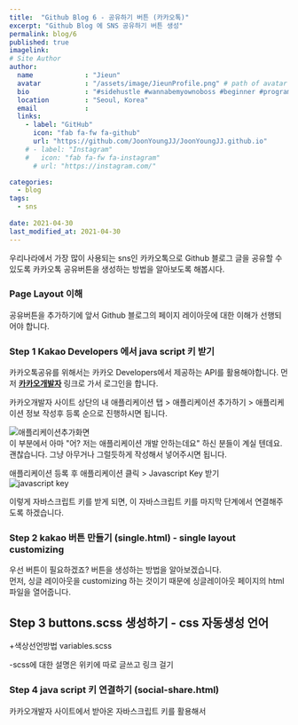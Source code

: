 ```yaml
---
title:  "Github Blog 6 - 공유하기 버튼 (카카오톡)"
excerpt: "Github Blog 에 SNS 공유하기 버튼 생성"
permalink: blog/6
published: true
imagelink: 
# Site Author
author:
  name             : "Jieun"
  avatar           : "/assets/image/JieunProfile.png" # path of avatar image, e.g. "/assets/images/bio-photo.jpg"
  bio              : "#sidehustle #wannabemyownoboss #beginner #programmer"
  location         : "Seoul, Korea"
  email            :
  links:
    - label: "GitHub"
      icon: "fab fa-fw fa-github"
      url: "https://github.com/JoonYoungJJ/JoonYoungJJ.github.io"
    # - label: "Instagram"
    #   icon: "fab fa-fw fa-instagram"
      # url: "https://instagram.com/"

categories:
  - blog
tags:
  - sns
 
date: 2021-04-30
last_modified_at: 2021-04-30
---
```


우리나라에서 가장 많이 사용되는 sns인 카카오톡으로 Github 블로그 글을 공유할 수 있도록 카카오톡 공유버튼을 생성하는 방법을 알아보도록 해봅시다.  
  
### Page Layout 이해  
공유버튼을 추가하기에 앞서 Github 블로그의 페이지 레이아웃에 대한 이해가 선행되어야 합니다.  
### Step 1 Kakao Developers 에서 java script 키 받기  
카카오톡공유를 위해서는 카카오 Developers에서 제공하는 API를 활용해야합니다. 먼저 **[카카오개발자](https://developers.kakao.com/)** 링크로 가서 로그인을 합니다.  
  
카카오개발자 사이트 상단의 내 애플리케이션 탭 > 애플리케이션 추가하기 > 애플리케이션 정보 작성후 등록 순으로 진행하시면 됩니다.  
  
![애플리케이션추가화면](https://user-images.githubusercontent.com/64356413/116806736-f5e0d380-ab69-11eb-8358-02fe35dcdc13.PNG)  
이 부분에서 아마 "어? 저는 애플리케이션 개발 안하는데요" 하신 분들이 계실 텐데요. 괜찮습니다. 그냥 아무거나 그럴듯하게 작성해서 넣어주시면 됩니다.  
  
애플리케이션 등록 후 애플리케이션 클릭 > Javascript Key 받기  
![javascript key](https://user-images.githubusercontent.com/64356413/116806650-7e12a900-ab69-11eb-8dda-4e6e91f189e8.png)  
  
이렇게 자바스크립트 키를 받게 되면, 이 자바스크립트 키를 마지막 단계에서 연결해주도록 하겠습니다.  
  
### Step 2 kakao 버튼 만들기 (single.html) - single layout customizing
우선 버튼이 필요하겠죠? 버튼을 생성하는 방법을 알아보겠습니다.  
먼저, 싱글 레이아웃을 customizing 하는 것이기 때문에 싱글레이아웃 페이지의 html 파일을 열어줍니다. 

## Step 3 buttons.scss 생성하기 - css 자동생성 언어
+색상선언방법 variables.scss  

-scss에 대한 설명은 위키에 따로 글쓰고 링크 걸기  

### Step 4   java script 키 연결하기 (social-share.html)  
카카오개발자 사이트에서 받아온 자바스크립트 키를 활용해서 

